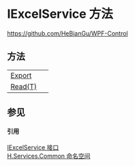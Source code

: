 # IExcelService 方法
https://github.com/HeBianGu/WPF-Control



## 方法
<table>
<tr>
<td><a href="7db46b3b-9cfd-a359-b760-2cd5ba465c61">Export</a></td>
<td> </td></tr>
<tr>
<td><a href="8b5fcdc7-aa72-1c39-f8ea-0db0ce5e4fa0">Read(T)</a></td>
<td> </td></tr>
</table>

## 参见


#### 引用
<a href="30edbad9-50e7-a295-4a92-8e3635de7076">IExcelService 接口</a>  
<a href="b9cdd84f-6623-a51a-f53b-465103ced202">H.Services.Common 命名空间</a>  
